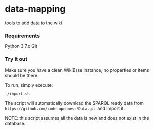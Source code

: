 # data-mapping
tools to add data to the wiki

### Requirements
Python 3.7.x
Git

### Try it out
Make sure you have a clean WikiBase instance, no properties or items should be there.

To run, simply execute:
```bash
./import.sh
```

The script will automatically download the SPARQL ready data from `https://github.com/code-openness/Data.git` and import it.

NOTE: this script assumes all the data is new and does not exist in the database.
